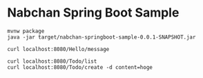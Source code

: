 # Nabchan Spring Boot Sample

```console
mvnw package
java -jar target/nabchan-springboot-sample-0.0.1-SNAPSHOT.jar
```

```console
curl localhost:8080/Hello/message
```

```console
curl localhost:8080/Todo/list
curl localhost:8080/Todo/create -d content=hoge
```

